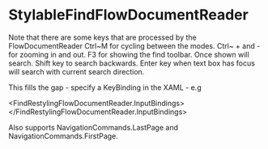 # StylableFindFlowDocumentReader

Note that there are some keys that are processed by the FlowDocumentReader
Ctrl~M for cycling between the modes.
Ctrl~ + and - for zooming in and out.
F3 for showing the find toolbar.  Once shown will search. Shift key to search backwards.
Enter key when text box has focus will search with current search direction.


This fills the gap - specify a KeyBinding in the XAML - e.g

<FindRestylingFlowDocumentReader.InputBindings>
    <KeyBinding Command="ApplicationCommands.Find" Modifiers="Ctrl" Key="F" />
    <KeyBinding Command="NavigationCommands.NextPage" Modifiers="Ctrl" Key="N" />
    <KeyBinding Command="NavigationCommands.PreviousPage" Modifiers="Ctrl" Key="P" />
</FindRestylingFlowDocumentReader.InputBindings>

Also supports NavigationCommands.LastPage and NavigationCommands.FirstPage.